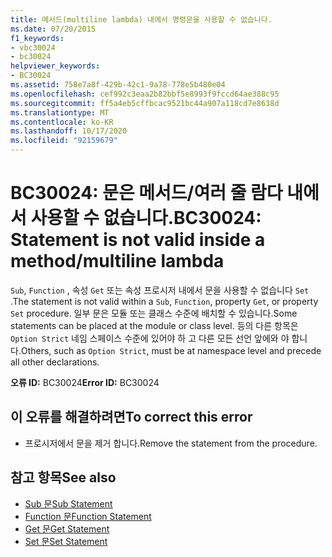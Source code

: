 ```yaml
---
title: 메서드(multiline lambda) 내에서 명령문을 사용할 수 없습니다.
ms.date: 07/20/2015
f1_keywords:
- vbc30024
- bc30024
helpviewer_keywords:
- BC30024
ms.assetid: 758e7a8f-429b-42c1-9a78-778e5b480e04
ms.openlocfilehash: cef992c3eaa2b82bbf5e8993f9fccd64ae388c95
ms.sourcegitcommit: ff5a4eb5cffbcac9521bc44a907a118cd7e8638d
ms.translationtype: MT
ms.contentlocale: ko-KR
ms.lasthandoff: 10/17/2020
ms.locfileid: "92159679"
---
```

# <a name="bc30024-statement-is-not-valid-inside-a-methodmultiline-lambda"></a><span data-ttu-id="35f38-102">BC30024: 문은 메서드/여러 줄 람다 내에서 사용할 수 없습니다.</span><span class="sxs-lookup"><span data-stu-id="35f38-102">BC30024: Statement is not valid inside a method/multiline lambda</span></span>

<span data-ttu-id="35f38-103">`Sub`, `Function` , 속성 `Get` 또는 속성 프로시저 내에서 문을 사용할 수 없습니다 `Set` .</span><span class="sxs-lookup"><span data-stu-id="35f38-103">The statement is not valid within a `Sub`, `Function`, property `Get`, or property `Set` procedure.</span></span> <span data-ttu-id="35f38-104">일부 문은 모듈 또는 클래스 수준에 배치할 수 있습니다.</span><span class="sxs-lookup"><span data-stu-id="35f38-104">Some statements can be placed at the module or class level.</span></span> <span data-ttu-id="35f38-105">등의 다른 항목은 `Option Strict` 네임 스페이스 수준에 있어야 하 고 다른 모든 선언 앞에와 야 합니다.</span><span class="sxs-lookup"><span data-stu-id="35f38-105">Others, such as `Option Strict`, must be at namespace level and precede all other declarations.</span></span>

 <span data-ttu-id="35f38-106">**오류 ID:** BC30024</span><span class="sxs-lookup"><span data-stu-id="35f38-106">**Error ID:** BC30024</span></span>

## <a name="to-correct-this-error"></a><span data-ttu-id="35f38-107">이 오류를 해결하려면</span><span class="sxs-lookup"><span data-stu-id="35f38-107">To correct this error</span></span>

- <span data-ttu-id="35f38-108">프로시저에서 문을 제거 합니다.</span><span class="sxs-lookup"><span data-stu-id="35f38-108">Remove the statement from the procedure.</span></span>

## <a name="see-also"></a><span data-ttu-id="35f38-109">참고 항목</span><span class="sxs-lookup"><span data-stu-id="35f38-109">See also</span></span>

- [<span data-ttu-id="35f38-110">Sub 문</span><span class="sxs-lookup"><span data-stu-id="35f38-110">Sub Statement</span></span>](../statements/sub-statement.md)
- [<span data-ttu-id="35f38-111">Function 문</span><span class="sxs-lookup"><span data-stu-id="35f38-111">Function Statement</span></span>](../statements/function-statement.md)
- [<span data-ttu-id="35f38-112">Get 문</span><span class="sxs-lookup"><span data-stu-id="35f38-112">Get Statement</span></span>](../statements/get-statement.md)
- [<span data-ttu-id="35f38-113">Set 문</span><span class="sxs-lookup"><span data-stu-id="35f38-113">Set Statement</span></span>](../statements/set-statement.md)
